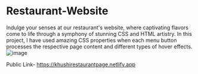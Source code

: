 # Restaurant-Website
Indulge your senses at our restaurant's website, where captivating flavors come to life through a symphony of stunning CSS and HTML  artistry. In this project, I have used amazing CSS properties when each menu button processes the respective page content and different types of hover effects.
![image](https://github.com/kmishraa/Resturant-Website/assets/104066423/350d87ef-2484-4673-94e7-5020751837c1)

Public Link- https://khushirestaurantpage.netlify.app



